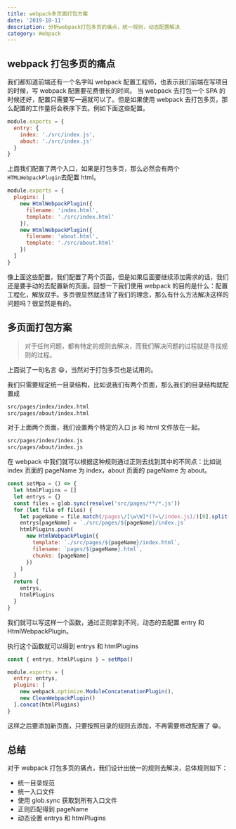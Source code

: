 ```yaml
---
title: webpack多页面打包方案
date: '2019-10-11'
description: 分析webpack打包多页的痛点，统一规则，动态配置解决
category: Webpack
---
```


## webpack 打包多页的痛点

我们都知道前端还有一个名字叫 webpack 配置工程师，也表示我们前端在写项目的时候，写 webpack 配置要花费很长的时间。
当 webpack 去打包一个 SPA 的时候还好，配置只需要写一遍就可以了。但是如果使用 webpack 去打包多页，那么配置的工作量将会秩序下去。例如下面这些配置。

```js
module.exports = {
  entry: {
    index: './src/index.js',
    about: './src/index.js'
  }
}
```

上面我们配置了两个入口，如果是打包多页，那么必然会有两个`HTMLWebpackPlugin`去配置 html。

```js
module.exports = {
  plugins: [
    new HtmlWebpackPlugin({
      filename: 'index.html',
      template: './src/index.html'
    }),
    new HtmlWebpackPlugin({
      filename: 'about.html',
      template: './src/about.html'
    })
  ]
}
```

像上面这些配置，我们配置了两个页面，但是如果后面要继续添加需求的话，我们还是要手动的去配置新的页面。回想一下我们使用 webpack 的目的是什么：配置工程化，解放双手。多页很显然就违背了我们的理念，那么有什么方法解决这样的问题吗？很显然是有的。

## 多页面打包方案

> 对于任何问题，都有特定的规则去解决，而我们解决问题的过程就是寻找规则的过程。

上面说了一句名言 😆，当然对于打包多页也是试用的。

我们只需要规定统一目录结构，比如说我们有两个页面，那么我们的目录结构就配置成

```txt
src/pages/index/index.html
src/pages/about/index.html
```

对于上面两个页面，我们设置两个特定的入口 js 和 html 文件放在一起。

```txt
src/pages/index/index.js
src/pages/about/index.js
```

在 webpack 中我们就可以根据这种规则通过正则去找到其中的不同点：比如说 index 页面的 pageName 为 index，about 页面的 pageName 为 about。

```js
const setMpa = () => {
  let htmlPlugins = []
  let entrys = {}
  const files = glob.sync(resolve('src/pages/**/*.js'))
  for (let file of files) {
    let pageName = file.match(/pages\/[\w\W]*(?=\/index.js)/)[0].split('/')[1]
    entrys[pageName] = `./src/pages/${pageName}/index.js`
    htmlPlugins.push(
      new HtmlWebpackPlugin({
        template: `./src/pages/${pageName}/index.html`,
        filename: `pages/${pageName}.html`,
        chunks: [pageName]
      })
    )
  }
  return {
    entrys,
    htmlPlugins
  }
}
```

我们就可以写这样一个函数，通过正则拿到不同，动态的去配置 entry 和 HtmlWebpackPlugin。

执行这个函数就可以得到 entrys 和 htmlPlugins

```js
const { entrys, htmlPlugins } = setMpa()

module.exports = {
  entry: entrys,
  plugins: [
    new webpack.optimize.ModuleConcatenationPlugin(),
    new CleanWebpackPlugin()
  ].concat(htmlPlugins)
}
```

这样之后要添加新页面，只要按照目录的规则去添加，不再需要修改配置了 😁。

## 总结

对于 webpack 打包多页的痛点，我们设计出统一的规则去解决，总体规则如下：

- 统一目录规范
- 统一入口文件
- 使用 glob.sync 获取到所有入口文件
- 正则匹配得到 pageName
- 动态设置 entrys 和 htmlPlugins
